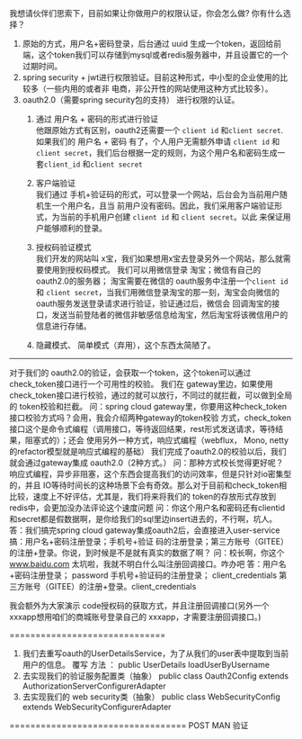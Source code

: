 我想请伙伴们思索下，目前如果让你做用户的权限认证，你会怎么做? 你有什么选择？

1. 原始的方式，用户名+密码登录，后台通过 uuid 生成一个token，返回给前端，这个token我们可以存储到mysql或者redis服务器中，并且设置它的一个过期时间。
2. spring security + jwt进行权限验证。目前这种形式，中小型的企业使用的比较多（一些内用的或者非 电商，非公开性的网站使用这种方式比较多）。
3. oauth2.0（需要spring security包的支持） 进行权限的认证。
   1. 通过 用户名 + 密码的形式进行验证  
      他跟原始方式有区别，oauth2还需要一个 `client id`
      和`client secret`. 如果我们的 用户名 + 密码 有了，个人用户无需额外申请 `client id`
      和`client secret`，我们后台根据一定的规则，为这个用户名和密码生成一套`client_id` 和`client secret`
   
   2. 客户端验证  
      我们通过 手机+验证码的形式，可以登录一个网站，后台会为当前用户随机生一个用户名，且当
      前用户没有密码。因此，我们采用客户端验证形式，为当前的手机用户创建 `client id` 和 `client secret`。以此
      来保证用户能够顺利的登录。

   3. 授权码验证模式  
      我们开发的网站叫 x宝，我们如果想用x宝去登录另外一个网站，那么就需要使用到授权码模式。
      我们可以用微信登录 淘宝；微信有自己的oauth2.0的服务器； 淘宝需要在微信的 oauth服务中注册一个`client id`
      和 `client secret`，当我们用微信登录淘宝的那一刻，淘宝会向微信的oauth服务发送登录请求进行验证，验证通过后，微信会
      回调淘宝的接口，发送当前登陆者的微信非敏感信息给淘宝，然后淘宝将该微信用户的信息进行存储。
   
   4. 隐藏模式、 简单模式（弃用），这个东西太简陋了。

---
对于我们的 oauth2.0的验证，会获取一个token，这个token可以通过check_token接口进行一个可用性的校验。
我们在 gateway里边，如果使用 check_token接口进行校验，通过的就可以放行，不同过的就拦截，可以做到全局的
token校验和拦截。
问：spring cloud gateway里，你要用这种check_token接口校验方式吗？会用，我会介绍两种gateway的token校验
方式，check_token接口这个是命令式编程（调用接口，等待返回结果，rest形式发送请求，等待结果，阻塞式的）；还会
使用另外一种方式，响应式编程（webflux， Mono<Object>, netty 的refactor模型就是响应式编程的基础）
我们完成了oauth2.0的校验以后，我们就会通过gateway集成 oauth2.0（2种方式。）
问：那种方式校长觉得更好呢？ 响应式编程，异步非阻塞，这个东西会提高我们的访问效率，但是只针对io密集型的，并且
IO等待时间长的这种场景下会有奇效。那么对于目前和check_token相比较，速度上不好评估，尤其是，我们将来将我们的
token的存放形式存放到redis中，会更加没办法评论这个速度问题
问：你这个用户名和密码还有clientid和secret都是假数据啊，是你给我们的sql里边insert进去的，不行啊，坑人。
答：我们搞完spring cloud gateway集成oauth2后，会直接进入user-service搞：用户名+密码注册登录；手机号+验证
码的注册登录；第三方账号（GITEE）的注册+登录。你说，到时候是不是就有真实的数据了啊？
问：校长啊，你这个 www.baidu.com 太坑啦，我就不明白什么叫注册回调接口。咋办吧
答：用户名+密码注册登录； password
手机号+验证码的注册登录； client_credentials
第三方账号（GITEE）的注册+登录。client_credentials

我会额外为大家演示 code授权码的获取方式，并且注册回调接口(另外一个xxxapp想用咱们的商城账号登录自己的
xxxapp，才需要注册回调接口。)

==============================
1. 我们去重写oauth的UserDetailsService，为了从我们的user表中提取到当前用户的信息。
   覆写 方法 ： public UserDetails loadUserByUsername
2. 去实现我们的验证服务配置类（抽象）
   public class Oauth2Config extends AuthorizationServerConfigurerAdapter
3. 去实现我们的 web security类（抽象）
   public class WebSecurityConfig extends WebSecurityConfigurerAdapter

==================================
POST MAN 验证
